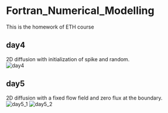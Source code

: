 # Fortran_Numerical_Modelling
This is the homework of ETH course

## day4 ##
2D diffusion with initialization of spike and random. \
![day4](https://latex.codecogs.com/svg.latex?\frac{\partial%20T}{\partial%20t}=\frac{\partial^2%20T}{\partial%20x^2}%20+%20\frac{\partial^2%20T}{\partial%20y^2}) 

## day5 ##
2D diffusion with a fixed flow field and zero flux at the boundary. \
![day5_1](https://latex.codecogs.com/svg.latex?\frac{\partial%20T}{\partial%20t}=-v_x\frac{\partial%20T}{\partial%20x}%20-%20v_y\frac{\partial%20T}{\partial%20y}%20+%20\frac{\partial^2%20T}{\partial%20x^2}%20+%20\frac{\partial^2%20T}{\partial%20y^2})
![day5_2](https://latex.codecogs.com/svg.latex?(v_x,%20v_y)%20=%20(\frac{\partial%20\psi}{\partial%20y},%20-\frac{\partial%20\psi}{\partial%20x}))


